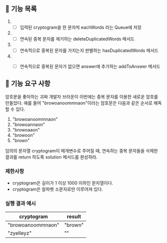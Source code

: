 ## 🚀 기능 목록
1. - [ ] 입력된 cryptogram을 한 문자씩 eachWords 라는 Queue에 저장
2. - [ ] 연속된 중복 문자를 제거하는 deleteDuplicatedWords 메서드
3. - [ ] 연속적으로 중복된 문자를 가지는지 판별하는 hasDuplicatedWords 메서드
4. - [ ] 연속적으로 중복된 문자가 없으면 answer에 추가하는 addToAnswer 메서드 


## 🚀 기능 요구 사항

암호문을 좋아하는 괴짜 개발자 브라운이 이번에는 중복 문자를 이용한 새로운 암호를 만들었다. 예를 들어 "browoanoommnaon"이라는 암호문은 다음과 같은 순서로 해독할 수 있다.

1. "browoanoommnaon"
2. "browoannaon"
3. "browoaaon"
4. "browoon"
5. "brown"

임의의 문자열 cryptogram이 매개변수로 주어질 때, 연속하는 중복 문자들을 삭제한 결과를 return 하도록 solution 메서드를 완성하라.

### 제한사항

- cryptogram은 길이가 1 이상 1000 이하인 문자열이다.
- cryptogram은 알파벳 소문자로만 이루어져 있다.

### 실행 결과 예시

| cryptogram | result |
| --- | --- |
| "browoanoommnaon" | "brown" |
| "zyelleyz" | "" |
